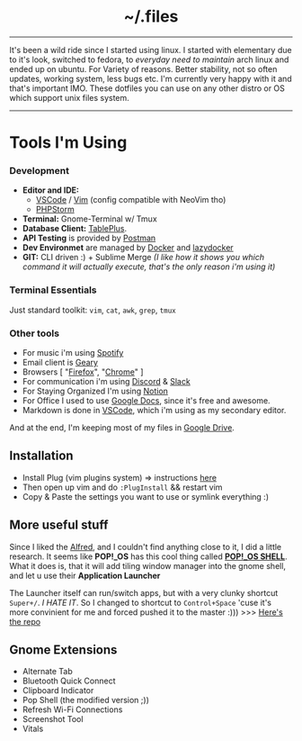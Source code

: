 <h1 align="center">~/.files</h1>

***
It's been a wild ride since I started using linux. I started with elementary due to it's look, switched to fedora, to *everyday need to maintain* arch linux and ended up on ubuntu. For Variety of reasons. Better stability, not so often updates, working system, less bugs etc. I'm currently very happy with it and that's important IMO. These dotfiles you can use on any other distro or OS which support unix files system.
***

# Tools I'm Using
### Development
+ **Editor and IDE:** 
    - [VSCode](https://code.visualstudio.com/) / [Vim](https://www.vim.org/) (config compatible with NeoVim tho)
    - [PHPStorm](https://www.jetbrains.com/phpstorm/)
+ **Terminal:** Gnome-Terminal w/ Tmux
+ **Database Client:** [TablePlus](https://tableplus.com/).
+ **API Testing** is provided by [Postman](https://postman.com)
+ **Dev Environmet** are managed by [Docker](https://www.docker.com/) and [lazydocker](https://github.com/jesseduffield/lazydocker)
+ **GIT:** CLI driven :) + Sublime Merge *(I like how it shows you which command it will actually execute, that's the only reason i'm using it)*

### Terminal Essentials
Just standard toolkit: `vim`, `cat`, `awk`, `grep`, `tmux`

### Other tools
+ For music i'm using [Spotify](https://spotify.com)
+ Email client is [Geary](https://wiki.gnome.org/Apps/Geary)
+ Browsers [ "[Firefox](https://www.firefox.com)", "[Chrome](https://chrome.google.com)" ]
+ For communication i'm using [Discord](https://discordapp.com/) & [Slack](https://slack.com/)
+ For Staying Organized I'm using [Notion](https://notion.so)
+ For Office I used to use [Google Docs](docs.google.com), since it's free and awesome.
+ Markdown is done in [VSCode](https://code.visualstudio.com/), which i'm using as my secondary editor.

And at the end, I'm keeping most of my files in [Google Drive](https://drive.google.com).

## Installation
+ Install Plug (vim plugins system) => instructions [here](https://github.com/junegunn/vim-plug#vim)
+ Then open up vim and do `:PlugInstall` && restart vim
+ Copy & Paste the settings you want to use or symlink everything :) 

## More useful stuff
Since I liked the [Alfred](https://www.alfredapp.com/), and I couldn't find anything close to it, I did a little research. It seems like **POP!_OS** has this cool thing called **[POP!_OS SHELL](https://github.com/pop-os/shell)**. What it does is, that it will add tiling window manager into the gnome shell, and let u use their **Application Launcher**

The Launcher itself can run/switch apps, but with a very clunky shortcut `Super+/`. *I HATE IT*. So I changed to shortcut to `Control+Space` 'cuse it's more convinient for me and forced pushed it to the master :))) >>> [Here's the repo](https://github.com/TheMartes/shell)

## Gnome Extensions
+ Alternate Tab
+ Bluetooth Quick Connect
+ Clipboard Indicator
+ Pop Shell (the modified version ;))
+ Refresh Wi-Fi Connections
+ Screenshot Tool
+ Vitals

